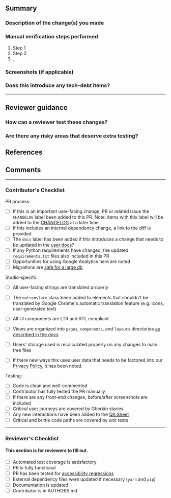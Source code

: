<!-- Please remove any unused sections.

Note that anything written between these symbols will not appear in the actual, published PR. They serve as instructions for filling out this template. You may want to use the 'preview' tab above this textbox to verify formatting before submitting.
-->

## Summary
### Description of the change(s) you made
<!-- Briefly summarize your changes in 1-2 sentences here. -->


### Manual verification steps performed
1. Step 1
2. Step 2
3. ...

### Screenshots (if applicable)
<!-- If not applicable, please delete this section -->

### Does this introduce any tech-debt items?
<!-- List anything that will need to be addressed later -->
___
## Reviewer guidance
### How can a reviewer test these changes?
<!-- If not applicable, please delete this section -->


### Are there any risky areas that deserve extra testing?
<!-- If not applicable, please delete this section -->


## References
<!--
Additional, helpful things to add in this section:
 * links to mockups or specs for new features
 * links to the diffs for any dependency updates, e.g. in iceqube or the perseus plugin
 * references to relevant issues or Notion projects
-->

## Comments
<!-- Additional comments may be added here -->

----

### Contributor's Checklist
<!-- After saving the PR, come through to tick off completed checklist items. Delete any sections that are not applicable to your PR -->

PR process:

- [ ] If this is an important user-facing change, PR or related issue the `CHANGELOG` label been added to this PR. Note: items with this label will be added to the [CHANGELOG](https://github.com/learningequality/studio/blob/master/CHANGELOG.md) at a later time
- [ ] If this includes an internal dependency change, a link to the diff is provided
- [ ] The `docs` label has been added if this introduces a change that needs to be updated in the [user docs](https://kolibri-studio.readthedocs.io/en/latest/index.html)?
- [ ] If any Python requirements have changed, the updated `requirements.txt` files also included in this PR
- [ ] Opportunities for using Google Analytics here are noted
- [ ] Migrations are [safe for a large db](https://www.braintreepayments.com/blog/safe-operations-for-high-volume-postgresql/)

Studio-specifc:

- [ ] All user-facing strings are translated properly
- [ ] The `notranslate` class been added to elements that shouldn't be translated by Google Chrome's automatic translation feature (e.g. icons, user-generated text)
- [ ] All UI components are LTR and RTL compliant
- [ ] Views are organized into `pages`, `components`, and `layouts` directories [as described in the docs](https://github.com/learningequality/studio/blob/vue-refactor/docs/architecture.md#where-does-the-frontend-code-live)
- [ ] Users' storage used is recalculated properly on any changes to main tree files
- [ ] If there new ways this uses user data that needs to be factored into our [Privacy Policy](https://github.com/learningequality/studio/tree/master/contentcuration/contentcuration/templates/policies/text), it has been noted.


Testing:

- [ ] Code is clean and well-commented
- [ ] Contributor has fully tested the PR manually
- [ ] If there are any front-end changes, before/after screenshots are included
- [ ] Critical user journeys are covered by Gherkin stories
- [ ] Any new interactions have been added to the [QA Sheet](https://docs.google.com/spreadsheets/d/1HF4Gy6rb_BLbZoNkZEWZonKFBqPyVEiQq4Ve6XgIYmQ/edit#gid=0)
- [ ] Critical and brittle code paths are covered by unit tests
___

### Reviewer's Checklist
#### This section is for reviewers to fill out.

- [ ] Automated test coverage is satisfactory
- [ ] PR is fully functional
- [ ] PR has been tested for [accessibility regressions](http://kolibri-dev.readthedocs.io/en/develop/manual_testing.html#accessibility-a11y-testing)
- [ ] External dependency files were updated if necessary (`yarn` and `pip`)
- [ ] Documentation is updated
- [ ] Contributor is in AUTHORS.md
